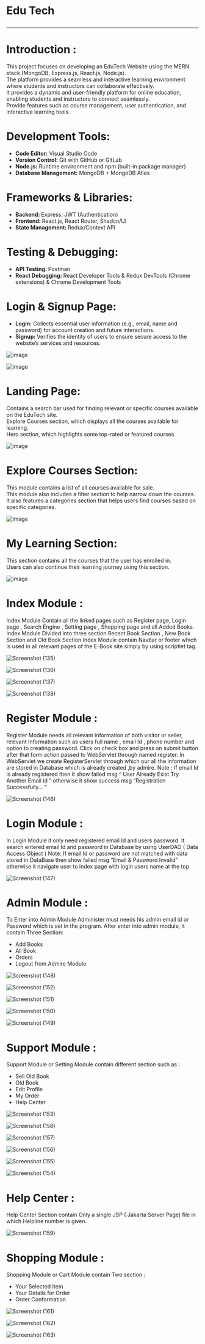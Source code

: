 # Edu Tech <hr>

# Introduction : 
<p>This project focuses on developing an EduTech Website using the MERN stack (MongoDB, Express.js, React.js, Node.js).<br>
The platform provides a seamless and interactive learning environment where students and instructors can collaborate effectively.<br>
It provides a dynamic and user-friendly platform for online education, enabling students and instructors to connect seamlessly.<br>
Provide features such as course management, user authentication, and interactive learning tools.<br></p>

# Development Tools:
<ul>
<li> <b>Code Editor:</b> Visual Studio Code</li>
<li><b>Version Control:</b> Git with GitHub or GitLab</li>
<li><b>Node.js:</b> Runtime environment and npm 
(built-in package manager)</li> 
<li><b>Database Management:</b> MongoDB +
MongoDB Atlas </li>
</ul>

# Frameworks & Libraries:
<ul>
<li><b>Backend: </b>Express, JWT (Authentication)</li>
<li><b>Frontend: </b>React.js, React Router, Shadcn/UI</li>
<li><b>State Management: </b> Redux/Context API</li>
</ul>

# Testing & Debugging:
<ul>
 <li><b>API Testing: </b> Postman </li>
<li><b>React Debugging: </b>React Developer Tools & Redux DevTools (Chrome extensions) & Chrome Development Tools</li>
</ul>

# Login & Signup Page:
<ul>
 <li><b>Login:</b> Collects essential user information (e.g., email, name and password) for account creation and future interactions.</li>
 <li><b>Signup: </b>Verifies the identity of users to ensure secure access to the website’s services and resources.</li>
</ul>

![image](https://github.com/user-attachments/assets/4a90d5e1-973b-4b9c-973a-436e07a618d0)

![image](https://github.com/user-attachments/assets/461d30d5-a0ee-412f-9e23-266975add0f7)

# Landing Page:
<p>Contains a search bar used for finding relevant or specific courses available on the EduTech site.<br>
Explore Courses section, which displays all the courses available for learning.<br>
Hero section, which highlights some top-rated or featured courses.<br></p>

![image](https://github.com/user-attachments/assets/fded37d3-e305-4520-a4ca-832f0d6eb9dc)


# Explore Courses Section:
<p>
This module contains a list of all courses available for sale.<br>
This module also includes a filter section to help narrow down the courses.<br>
It also features a categories section that helps users find courses based on specific categories.<br>
</p>

![image](https://github.com/user-attachments/assets/4b3cc9b0-d747-46d9-b3e9-6c38e60ea7c9)

# My Learning Section:
<p>
This section contains all the courses that the user has enrolled in. <br>
Users can also continue their learning journey using this section. <br>
</p>

![image](https://github.com/user-attachments/assets/c14b8e2d-4dab-4ece-83d3-39008ab3fffb)



# Index Module :
<p> Index Module Contain all the linked pages such as Register page,
Login page , Search Engine , Setting page , Shopping page and all Added Books.
Index Module Divided into three section Recent Book Section , New Book Section and Old Book Section
Index Module contain Navbar or footer which is used in all
relevant pages of the E-Book site simply by using scriptlet tag. </p>

![Screenshot (135)](https://github.com/user-attachments/assets/34a5433e-89e8-4617-b71e-991821824dfe)

![Screenshot (136)](https://github.com/user-attachments/assets/9169a635-99a6-4cce-ba13-bb64ab571889)

![Screenshot (137)](https://github.com/user-attachments/assets/bdbf24f7-dc6c-4e09-9573-ecbd2fb1ac57)

![Screenshot (138)](https://github.com/user-attachments/assets/ea6898d3-5078-4f2b-9c1b-6ef01c99bbdb)

# Register Module :
<p> Register Module needs all relevant information of both visitor or
seller, relevant Information such as users full name , email Id ,
phone number and option to creating password.
Click on check box and press on submit button after that form
action passed to WebServlet through named register.
In WebServlet we create RegisterServlet through which our all
the information are stored in Database which is already created
,by admire.
Note : If email Id is already registered then it show failed msg
“
User Already Exist Try Another Email id ”
otherwise it show
success msg
“Registration Successfully... ” </p>

![Screenshot (146)](https://github.com/user-attachments/assets/3b189718-b610-46fc-8a33-04cb1a4d4f49)

# Login Module :

<p>In Login Module it only need registered email Id and users
password.
It search entered email Id and password in Database by using
UserDAO ( Data Access Object )
Note: If email Id or password are not matched with data stored in
DataBase then show failed msg
“Email & Password Invalid”
otherwise it navigate user to index page with login users name at
the top </p>

![Screenshot (147)](https://github.com/user-attachments/assets/ef495f12-a2f7-4f27-880e-e6f113dbc240)

# Admin Module :
<p>To Enter into Admin Module Administer must needs his admin
email id or Password which is set in the program.
After enter into admin module, it contain Three Section: </p>
<ul>
 <li> Add Books </li>
 <li> All Book </li>
 <li> Orders </li>
 <li> Logout from Admire Module </li>
</ul>

![Screenshot (148)](https://github.com/user-attachments/assets/9c76c18a-4450-4382-ad94-51ebbeb2eb3e)

![Screenshot (152)](https://github.com/user-attachments/assets/b0497747-edbf-41e3-9fec-b273f485417c)

![Screenshot (151)](https://github.com/user-attachments/assets/6d6f8b43-437d-4a22-acdb-032cbabcd98e)

![Screenshot (150)](https://github.com/user-attachments/assets/69f2e364-3142-40f6-8bfa-5e93a02dca0b)

![Screenshot (149)](https://github.com/user-attachments/assets/f1e9f2ea-2067-49ff-b741-fba90f1187c2)

# Support Module :
<p> Support Module or Setting Module contain different section such
as : </p>
<ul>
  <li>Sell Old Book</li>
  <li> Old Book</li>
  <li>Edit Profile </li>
  <li>My Order </li>
  <li>Help Center</li>
</ul>

![Screenshot (153)](https://github.com/user-attachments/assets/173dbedb-dc62-4a64-b6ac-83157c7585f4)

![Screenshot (158)](https://github.com/user-attachments/assets/2a5f3016-6dd1-4fd3-9de5-42fa90ae8ca7)

![Screenshot (157)](https://github.com/user-attachments/assets/5c339c76-53ef-4cd9-ba09-8ae5436d503c)

![Screenshot (156)](https://github.com/user-attachments/assets/7f454a7b-a619-454d-8713-940d00da3b0b)

![Screenshot (155)](https://github.com/user-attachments/assets/15a4c9fa-eed0-43f6-beb6-d712f98b9d84)

![Screenshot (154)](https://github.com/user-attachments/assets/22ca18f6-b280-4b59-b523-b7c65d2c51f2)

# Help Center :
<p>Help Center Section contain Only a single JSP ( Jakarta Server
Page) file in which Helpline number is given.</p>

![Screenshot (159)](https://github.com/user-attachments/assets/47447968-7d76-4204-a3a2-121c173edc4a)

# Shopping Module :
<p>Shopping Module or Cart Module contain Two section :</p>
<ul>
  <li>Your Selected Item</li>
  <li>Your Details for Order</li> 
  <li>Order Conformation</li>
</ul>

![Screenshot (161)](https://github.com/user-attachments/assets/8e5371aa-fbad-429a-b021-e45240020f68)

![Screenshot (162)](https://github.com/user-attachments/assets/ab363297-4a53-4bb5-9f26-ad65bafecbf2)

![Screenshot (163)](https://github.com/user-attachments/assets/8b53a50a-bbfe-42e5-858a-daddf2ff22c4)



